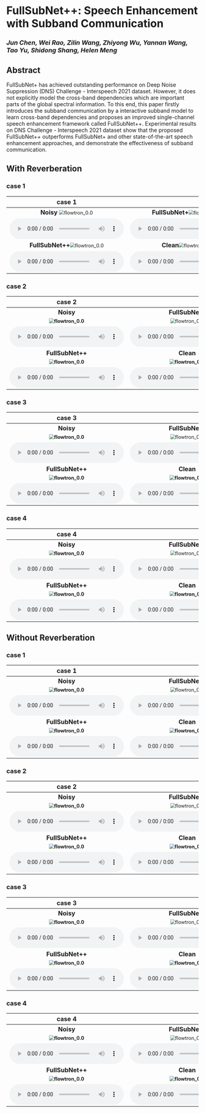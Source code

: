 # FullSubNet++: Speech Enhancement with Subband Communication

### *Jun Chen, Wei Rao, Zilin Wang, Zhiyong Wu, Yannan Wang,  Tao Yu, Shidong Shang, Helen Meng*

<h2 id = "1">Abstract</h2>

FullSubNet+ has achieved outstanding performance on Deep Noise Suppression (DNS) Challenge - Interspeech 2021 dataset. However, it does not explicitly model the cross-band dependencies which are important parts of the global spectral information. To this end, this paper firstly introduces the subband communication by a interactive subband model to learn cross-band dependencies and proposes an improved single-channel speech enhancement framework called FullSubNet++. Experimental results on DNS Challenge - Interspeech 2021 dataset show that the proposed FullSubNet++ outperforms FullSubNet+ and other state-of-the-art speech enhancement approaches, and demonstrate the effectiveness of subband communication.





## With Reverberation

<h3 id = "3"> case 1</h3>

|                          **case 1**                          |                                                              |
| :----------------------------------------------------------: | :----------------------------------------------------------: |
| **Noisy** <img src="./data/with_reverb/example275/noisy.png" alt="flowtron_0.0" style="zoom: 80%;" /> | **FullSubNet+**<img src="./data/with_reverb/example275/fullsubnet+.png" alt="flowtron_0.0" style="zoom: 80%;" /> |
| <audio controls><source src="./data/with_reverb/example275/noisy.wav" type="audio/wav">Your browser does not support the audio element.</audio> | <audio controls><source src="./data/with_reverb/example275/fullsubnet+.wav" type="audio/wav">Your browser does not support the audio element.</audio> |
| **FullSubNet++**<img src="./data/with_reverb/example275/fullsubnet++.png" alt="flowtron_0.0" style="zoom: 80%;" /> | **Clean**<img src="./data/with_reverb/example275/clean.png" alt="flowtron_0.0" style="zoom: 80%;" /> |
| <audio controls><source src="./data/with_reverb/example275/fullsubnet++.wav" type="audio/wav">Your browser does not support the audio element.</audio> | <audio controls><source src="./data/with_reverb/example275/clean.wav" type="audio/wav">Your browser does not support the audio element.</audio> |



<h3 id = "3"> case 2</h3>

|                          **case 2**                          |                                                              |
| :----------------------------------------------------------: | :----------------------------------------------------------: |
|                          **Noisy**                           |                       **FullSubNet+**                        |
| **<img src="./data/with_reverb/example291/noisy.png" alt="flowtron_0.0" style="zoom: 80%;" />** | <img src="./data/with_reverb/example291/fullsubnet+.png" alt="flowtron_0.0" style="zoom: 80%;" /> |
| <audio controls><source src="./data/with_reverb/example291/noisy.wav" type="audio/wav">Your browser does not support the audio element.</audio> | <audio controls><source src="./data/with_reverb/example291/fullsubnet+.wav" type="audio/wav">Your browser does not support the audio element.</audio> |
|                       **FullSubNet++**                       |                          **Clean**                           |
| **<img src="./data/with_reverb/example291/fullsubnet++.png" alt="flowtron_0.0" style="zoom: 80%;" />** | **<img src="./data/with_reverb/example291/clean.png" alt="flowtron_0.0" style="zoom: 80%;" />** |
| <audio controls><source src="./data/with_reverb/example291/fullsubnet++.wav" type="audio/wav">Your browser does not support the audio element.</audio> | <audio controls><source src="./data/with_reverb/example291/clean.wav" type="audio/wav">Your browser does not support the audio element.</audio> |



<h3 id = "3"> case 3</h3>

|                          **case 3**                          |                                                              |
| :----------------------------------------------------------: | :----------------------------------------------------------: |
|                          **Noisy**                           |                       **FullSubNet+**                        |
| **<img src="./data/with_reverb/example5/noisy.png" alt="flowtron_0.0" style="zoom: 80%;" />** | <img src="./data/with_reverb/example5/fullsubnet+.png" alt="flowtron_0.0" style="zoom: 80%;" /> |
| <audio controls><source src="./data/with_reverb/example5/noisy.wav" type="audio/wav">Your browser does not support the audio element.</audio> | <audio controls><source src="./data/with_reverb/example5/fullsubnet+.wav" type="audio/wav">Your browser does not support the audio element.</audio> |
|                       **FullSubNet++**                       |                          **Clean**                           |
| **<img src="./data/with_reverb/example5/fullsubnet++.png" alt="flowtron_0.0" style="zoom: 80%;" />** | **<img src="./data/with_reverb/example5/clean.png" alt="flowtron_0.0" style="zoom: 80%;" />** |
| <audio controls><source src="./data/with_reverb/example5/fullsubnet++.wav" type="audio/wav">Your browser does not support the audio element.</audio> | <audio controls><source src="./data/with_reverb/example5/clean.wav" type="audio/wav">Your browser does not support the audio element.</audio> |



<h3 id = "3"> case 4</h3>

|                          **case 4**                          |                                                              |
| :----------------------------------------------------------: | :----------------------------------------------------------: |
|                          **Noisy**                           |                       **FullSubNet+**                        |
| **<img src="./data/with_reverb/example63/noisy.png" alt="flowtron_0.0" style="zoom: 80%;" />** | <img src="./data/with_reverb/example63/fullsubnet+.png" alt="flowtron_0.0" style="zoom: 80%;" /> |
| <audio controls><source src="./data/with_reverb/example63/noisy.wav" type="audio/wav">Your browser does not support the audio element.</audio> | <audio controls><source src="./data/with_reverb/example63/fullsubnet+.wav" type="audio/wav">Your browser does not support the audio element.</audio> |
|                       **FullSubNet++**                       |                          **Clean**                           |
| **<img src="./data/with_reverb/example63/fullsubnet++.png" alt="flowtron_0.0" style="zoom: 80%;" />** | **<img src="./data/with_reverb/example63/clean.png" alt="flowtron_0.0" style="zoom: 80%;" />** |
| <audio controls><source src="./data/with_reverb/example63/fullsubnet++.wav" type="audio/wav">Your browser does not support the audio element.</audio> | <audio controls><source src="./data/with_reverb/example63/clean.wav" type="audio/wav">Your browser does not support the audio element.</audio> |









## Without Reverberation

<h3 id = "3"> case 1</h3>

|                          **case 1**                          |                                                              |
| :----------------------------------------------------------: | :----------------------------------------------------------: |
|                          **Noisy**                           |                       **FullSubNet+**                        |
| **<img src="./data/no_reverb/example112/noisy.png" alt="flowtron_0.0" style="zoom: 80%;" />** | <img src="./data/no_reverb/example112/fullsubnet+.png" alt="flowtron_0.0" style="zoom: 80%;" /> |
| <audio controls><source src="./data/no_reverb/example112/noisy.wav" type="audio/wav">Your browser does not support the audio element.</audio> | <audio controls><source src="./data/no_reverb/example112/fullsubnet+.wav" type="audio/wav">Your browser does not support the audio element.</audio> |
|                       **FullSubNet++**                       |                          **Clean**                           |
| **<img src="./data/no_reverb/example112/fullsubnet++.png" alt="flowtron_0.0" style="zoom: 80%;" />** | **<img src="./data/no_reverb/example112/clean.png" alt="flowtron_0.0" style="zoom: 80%;" />** |
| <audio controls><source src="./data/no_reverb/example112/fullsubnet++.wav" type="audio/wav">Your browser does not support the audio element.</audio> | <audio controls><source src="./data/no_reverb/example112/clean.wav" type="audio/wav">Your browser does not support the audio element.</audio> |



<h3 id = "3"> case 2</h3>

|                          **case 2**                          |                                                              |
| :----------------------------------------------------------: | :----------------------------------------------------------: |
|                          **Noisy**                           |                       **FullSubNet+**                        |
| **<img src="./data/no_reverb/example163/noisy.png" alt="flowtron_0.0" style="zoom: 80%;" />** | <img src="./data/no_reverb/example163/fullsubnet+.png" alt="flowtron_0.0" style="zoom: 80%;" /> |
| <audio controls><source src="./data/no_reverb/example163/noisy.wav" type="audio/wav">Your browser does not support the audio element.</audio> | <audio controls><source src="./data/no_reverb/example163/fullsubnet+.wav" type="audio/wav">Your browser does not support the audio element.</audio> |
|                       **FullSubNet++**                       |                          **Clean**                           |
| **<img src="./data/no_reverb/example163/fullsubnet++.png" alt="flowtron_0.0" style="zoom: 80%;" />** | **<img src="./data/no_reverb/example163/clean.png" alt="flowtron_0.0" style="zoom: 80%;" />** |
| <audio controls><source src="./data/no_reverb/example163/fullsubnet++.wav" type="audio/wav">Your browser does not support the audio element.</audio> | <audio controls><source src="./data/no_reverb/example163/clean.wav" type="audio/wav">Your browser does not support the audio element.</audio> |



<h3 id = "3"> case 3</h3>

|                          **case 3**                          |                                                              |
| :----------------------------------------------------------: | :----------------------------------------------------------: |
|                          **Noisy**                           |                       **FullSubNet+**                        |
| **<img src="./data/no_reverb/example82/noisy.png" alt="flowtron_0.0" style="zoom: 80%;" />** | <img src="./data/no_reverb/example82/fullsubnet+.png" alt="flowtron_0.0" style="zoom: 80%;" /> |
| <audio controls><source src="./data/no_reverb/example82/noisy.wav" type="audio/wav">Your browser does not support the audio element.</audio> | <audio controls><source src="./data/no_reverb/example82/fullsubnet+.wav" type="audio/wav">Your browser does not support the audio element.</audio> |
|                       **FullSubNet++**                       |                          **Clean**                           |
| **<img src="./data/no_reverb/example82/fullsubnet++.png" alt="flowtron_0.0" style="zoom: 80%;" />** | **<img src="./data/no_reverb/example82/clean.png" alt="flowtron_0.0" style="zoom: 80%;" />** |
| <audio controls><source src="./data/no_reverb/example82/fullsubnet++.wav" type="audio/wav">Your browser does not support the audio element.</audio> | <audio controls><source src="./data/no_reverb/example82/clean.wav" type="audio/wav">Your browser does not support the audio element.</audio> |





<h3 id = "3"> case 4</h3>

|                          **case 4**                          |                                                              |
| :----------------------------------------------------------: | :----------------------------------------------------------: |
|                          **Noisy**                           |                       **FullSubNet+**                        |
| **<img src="./data/no_reverb/example63/noisy.png" alt="flowtron_0.0" style="zoom: 80%;" />** | <img src="./data/no_reverb/example63/fullsubnet+.png" alt="flowtron_0.0" style="zoom: 80%;" /> |
| <audio controls><source src="./data/no_reverb/example63/noisy.wav" type="audio/wav">Your browser does not support the audio element.</audio> | <audio controls><source src="./data/no_reverb/example63/fullsubnet+.wav" type="audio/wav">Your browser does not support the audio element.</audio> |
|                       **FullSubNet++**                       |                          **Clean**                           |
| **<img src="./data/no_reverb/example63/fullsubnet++.png" alt="flowtron_0.0" style="zoom: 80%;" />** | **<img src="./data/no_reverb/example63/clean.png" alt="flowtron_0.0" style="zoom: 80%;" />** |
| <audio controls><source src="./data/no_reverb/example63/fullsubnet++.wav" type="audio/wav">Your browser does not support the audio element.</audio> | <audio controls><source src="./data/no_reverb/example63/clean.wav" type="audio/wav">Your browser does not support the audio element.</audio> |

